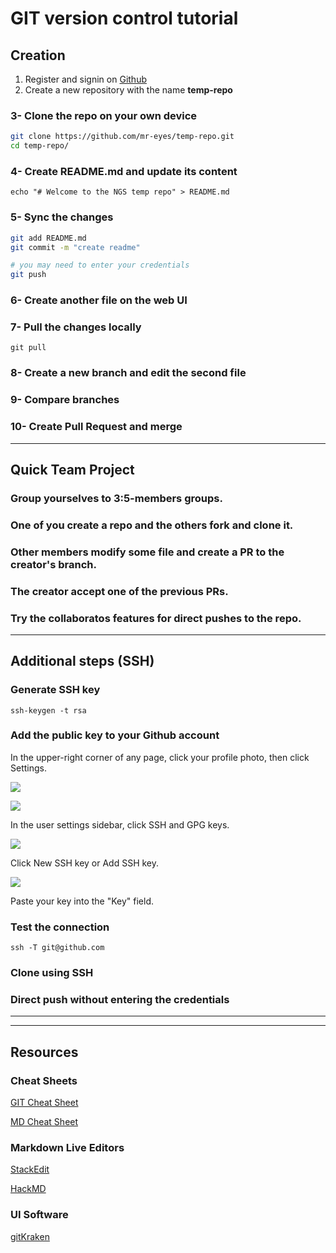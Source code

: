 # GIT version control tutorial

## Creation

1. Register and signin on [Github](https://www.github.com)
2. Create a new repository with the name **temp-repo**

### 3- Clone the repo on your own device

```bash
git clone https://github.com/mr-eyes/temp-repo.git
cd temp-repo/
```

### 4- Create README.md and update its content

`echo "# Welcome to the NGS temp repo" > README.md`

### 5- Sync the changes

```bash
git add README.md
git commit -m "create readme"

# you may need to enter your credentials
git push
```

### 6- Create another file on the web UI

### 7- Pull the changes locally

`git pull`

### 8- Create a new branch and edit the second file

### 9- Compare branches

### 10- Create Pull Request and merge

---

## Quick Team Project

### Group yourselves to 3:5-members groups.

### One of you create a repo and the others fork and clone it.

### Other members modify some file and create a PR to the creator's branch.

### The creator accept one of the previous PRs.

### Try the collaboratos features for direct pushes to the repo.

---

## Additional steps (SSH)

### Generate SSH key

`ssh-keygen -t rsa`

### Add the public key to your Github account

In the upper-right corner of any page, click your profile photo, then click Settings.

![]({{site.baseurl}}/https://help.github.com/assets/images/help/settings/userbar-account-settings.png)

![](https://help.github.com/assets/images/help/settings/userbar-account-settings.png)

In the user settings sidebar, click SSH and GPG keys.

![](https://help.github.com/assets/images/help/settings/settings-sidebar-ssh-keys.png)

Click New SSH key or Add SSH key.

![](https://help.github.com/assets/images/help/settings/ssh-add-ssh-key.png)

Paste your key into the "Key" field.

### Test the connection

`ssh -T git@github.com`

### Clone using SSH

### Direct push without entering the credentials

---
---

## Resources

### Cheat Sheets

[GIT Cheat Sheet](https://rogerdudler.github.io/git-guide/files/git_cheat_sheet.pdf)

[MD Cheat Sheet](https://www.markdownguide.org/cheat-sheet/)

### Markdown Live Editors

[StackEdit](https://stackedit.io)

[HackMD](https://hackmd.io)

### UI Software

[gitKraken](https://www.gitkraken.com/)

